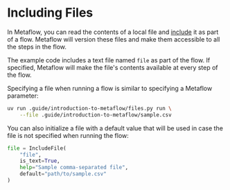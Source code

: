 # Including Files

In Metaflow, you can read the contents of a local file and [include](https://docs.metaflow.org/scaling/data#data-in-local-files) it as part of a flow. Metaflow will version these files and make them accessible to all the steps in the flow.

The example code includes a text file named `file` as part of the flow. If specified, Metaflow will make the file's contents available at every step of the flow.

Specifying a file when running a flow is similar to specifying a Metaflow parameter:

```bash
uv run .guide/introduction-to-metaflow/files.py run \
    --file .guide/introduction-to-metaflow/sample.csv
```

You can also initialize a file with a default value that will be used in case the file is not specified when running the flow:

```python
file = IncludeFile(
    "file",
    is_text=True,
    help="Sample comma-separated file",
    default="path/to/sample.csv"
)
```